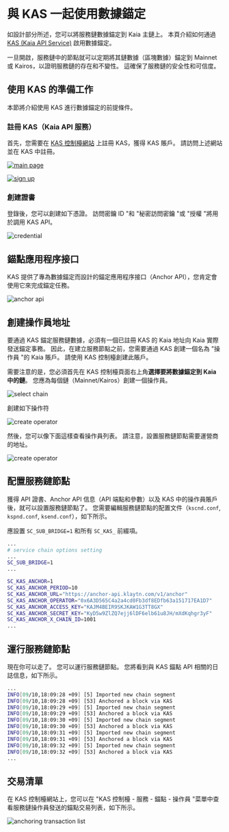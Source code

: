 # 與 KAS 一起使用數據錨定

如設計部分所述，您可以將服務鏈數據錨定到 Kaia 主鏈上。
本頁介紹如何通過 [KAS (Kaia API Service)](https://www.klaytnapi.com) 啟用數據錨定。

一旦開啟，服務鏈中的節點就可以定期將其鏈數據（區塊數據）錨定到 Mainnet 或 Kairos，以證明服務鏈的存在和不變性。
這確保了服務鏈的安全性和可信度。

## 使用 KAS 的準備工作<a id="preparation-with-kas"></a>

本節將介紹使用 KAS 進行數據錨定的前提條件。

### 註冊 KAS（Kaia API 服務）<a id="sign-up-kas"></a>

首先，您需要在 [KAS 控制檯網站](https://www.klaytnapi.com) 上註冊 KAS，獲得 KAS 賬戶。
請訪問上述網站並在 KAS 中註冊。

[![main page](/img/nodes/kas-main-en.png)](https://www.klaytnapi.com)

[![sign up](/img/nodes/kas-signup-en.png)](https://www.klaytnapi.com)

### 創建證書<a id="check-credential"></a>

登錄後，您可以創建如下憑證。
訪問密鑰 ID "和 "秘密訪問密鑰 "或 "授權 "將用於調用 KAS API。

![credential](/img/nodes/kas-credential-en.png)

## 錨點應用程序接口<a id="anchor-api"></a>

KAS 提供了專為數據錨定而設計的錨定應用程序接口（Anchor API），您肯定會使用它來完成錨定任務。

![anchor api](/img/nodes/kas-anchor-api-en.png)

## 創建操作員地址<a id="create-kas-credential"></a>

要通過 KAS 錨定服務鏈數據，必須有一個已註冊 KAS 的 Kaia 地址向 Kaia 實際發送錨定事務。 因此，在建立服務節點之前，您需要通過 KAS 創建一個名為 "操作員 "的 Kaia 賬戶。 請使用 KAS 控制檯創建此賬戶。

需要注意的是，您必須首先在 KAS 控制檯頁面右上角**選擇要將數據錨定到 Kaia 中的鏈**。 您應為每個鏈（Mainnet/Kairos）創建一個操作員。

![select chain](/img/nodes/kas-select-chain-en.png)

創建如下操作符

![create operator](/img/nodes/kas-create-operator-en.png)

然後，您可以像下面這樣查看操作員列表。
請注意，設置服務鏈節點需要運營商的地址。

![create operator](/img/nodes/kas-operator-list-en.png)

## 配置服務鏈節點<a id="configure-service-chain-node"></a>

獲得 API 證書、Anchor API 信息（API 端點和參數）以及 KAS 中的操作員賬戶後，就可以設置服務鏈節點了。
您需要編輯服務鏈節點的配置文件（`kscnd.conf`, `kspnd.conf`, `ksend.conf`），如下所示。

應設置 `SC_SUB_BRIDGE=1` 和所有 `SC_KAS_` 前綴項。

```bash
...
# service chain options setting
...
SC_SUB_BRIDGE=1
...

SC_KAS_ANCHOR=1                                                         # 1: enable, 0: disable
SC_KAS_ANCHOR_PERIOD=10                                                 # Anchoring block period
SC_KAS_ANCHOR_URL="https://anchor-api.klaytn.com/v1/anchor"             # Anchor API URL
SC_KAS_ANCHOR_OPERATOR="0x6A3D565C4a2a4cd0Fb3df8EDfb63a151717EA1D7"     # Operator address
SC_KAS_ANCHOR_ACCESS_KEY="KAJM4BEIR9SKJKAW1G3TT8GX"                     # Credential Access key
SC_KAS_ANCHOR_SECRET_KEY="KyD5w9ZlZQ7ejj6lDF6elb61u8JH/mXdKqhgr3yF"     # Credential Secret key
SC_KAS_ANCHOR_X_CHAIN_ID=1001                                           # Mainnet: 8217, Kairos: 1001
...
```

## 運行服務鏈節點<a id="run-service-chain-node"></a>

現在你可以走了。 您可以運行服務鏈節點。
您將看到與 KAS 錨點 API 相關的日誌信息，如下所示。

```bash
...
INFO[09/10,18:09:28 +09] [5] Imported new chain segment                number=86495 hash=5a20d6…cbca1b blocks=1  txs=3 elapsed=2.387ms  trieDBSize=5.10kB mgas=0.063 mgasps=26.383
INFO[09/10,18:09:28 +09] [53] Anchored a block via KAS                  blkNum=86495
INFO[09/10,18:09:29 +09] [5] Imported new chain segment                number=86496 hash=8897bc…4ea7e7 blocks=1  txs=3 elapsed=2.158ms  trieDBSize=5.10kB mgas=0.063 mgasps=29.188
INFO[09/10,18:09:29 +09] [53] Anchored a block via KAS                  blkNum=86496
INFO[09/10,18:09:30 +09] [5] Imported new chain segment                number=86497 hash=44b319…7d4247 blocks=1  txs=3 elapsed=2.346ms  trieDBSize=5.43kB mgas=0.063 mgasps=26.848
INFO[09/10,18:09:30 +09] [53] Anchored a block via KAS                  blkNum=86497
INFO[09/10,18:09:31 +09] [5] Imported new chain segment                number=86498 hash=0b98ba…73d654 blocks=1  txs=3 elapsed=2.235ms  trieDBSize=5.61kB mgas=0.063 mgasps=28.186
INFO[09/10,18:09:31 +09] [53] Anchored a block via KAS                  blkNum=86498
INFO[09/10,18:09:32 +09] [5] Imported new chain segment                number=86499 hash=4f01ab…3bc334 blocks=1  txs=3 elapsed=3.319ms  trieDBSize=5.61kB mgas=0.063 mgasps=18.977
INFO[09/10,18:09:32 +09] [53] Anchored a block via KAS                  blkNum=86499
...
```

## 交易清單<a id="list-of-transaction"></a>

在 KAS 控制檯網站上，您可以在 "KAS 控制檯 - 服務 - 錨點 - 操作員 "菜單中查看服務鏈操作員發送的錨點交易列表，如下所示。

![anchoring transaction list](/img/nodes/kas-tx-list-en.png)
